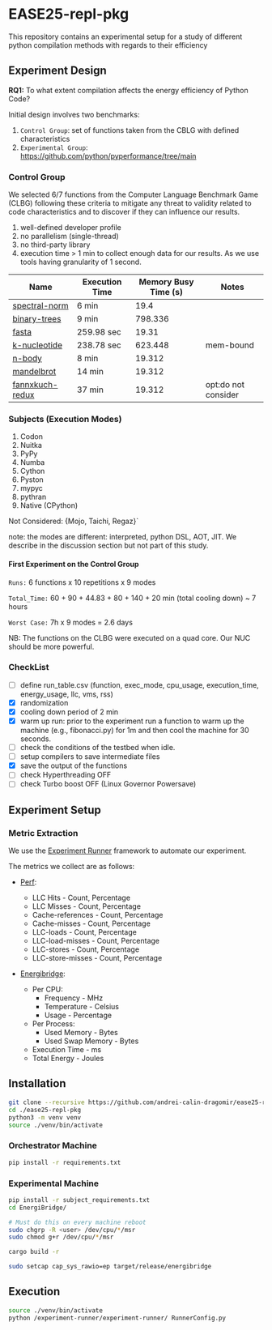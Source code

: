 # EASE25-repl-pkg
This repository contains an experimental setup for a study of different python compilation methods with regards to their efficiency

## Experiment Design

**RQ1:** To what extent compilation affects the energy efficiency of Python Code?

Initial design involves two benchmarks:
1. `Control Group`: set of functions taken from the CBLG with defined characteristics
2. `Experimental Group`:  https://github.com/python/pyperformance/tree/main

### Control Group

We selected 6/7 functions from the Computer Language Benchmark Game (CLBG) following these criteria to mitigate any threat to validity related to code characteristics and to discover if they can influence our results.

1. well-defined developer profile
2. no parallelism (single-thread) 
3. no third-party library
4. execution time > 1 min to collect enough data for our results. As we use tools having granularity of 1 second.

| Name                                                                                                                | Execution Time | Memory Busy Time (s) | Notes               |
| ------------------------------------------------------------------------------------------------------------------- | -------------- | -------------------- | ------------------- |
| [spectral-norm](https://benchmarksgame-team.pages.debian.net/benchmarksgame/program/spectralnorm-python3-8.html)    | 6 min          | 19.4                 |                     |
| [binary-trees](https://benchmarksgame-team.pages.debian.net/benchmarksgame/program/binarytrees-python3-8.html)      | 9 min          | 798.336              |                     |
| [fasta](https://benchmarksgame-team.pages.debian.net/benchmarksgame/program/fasta-python3-8.html)                   | 259.98 sec     | 19.31                |                     |
| [k-nucleotide](https://benchmarksgame-team.pages.debian.net/benchmarksgame/program/knucleotide-python3-8.html)      | 238.78 sec     | 623.448              | mem-bound           |
| [n-body](https://benchmarksgame-team.pages.debian.net/benchmarksgame/program/nbody-python3-8.html)                  | 8 min          | 19.312               |                     |
| [mandelbrot](https://benchmarksgame-team.pages.debian.net/benchmarksgame/program/mandelbrot-python3-3.html)         | 14 min         | 19.312               |                     |
| [fannxkuch-redux](https://benchmarksgame-team.pages.debian.net/benchmarksgame/program/fannkuchredux-python3-8.html) | 37 min         | 19.312               | opt:do not consider |

### Subjects (Execution Modes)

1. Codon
2. Nuitka
3. PyPy
4. Numba
5. Cython
6. Pyston
7. mypyc
8. pythran
9. Native (CPython)

Not Considered: {Mojo, Taichi, Regaz}`

note: the modes are different: interpreted, python DSL, AOT, JIT. We describe in the discussion section but not part of this study.

#### First Experiment on the Control Group

`Runs:` 6 functions x 10 repetitions x 9 modes

`Total_Time:` 60 + 90 + 44.83 + 80 + 140 + 20 min (total cooling down) ~ 7 hours 

`Worst Case:` 7h x 9 modes = 2.6 days

NB: The functions on the CLBG were executed on a quad core. Our NUC should be more powerful.

### CheckList 

- [ ] define run_table.csv (function, exec_mode, cpu_usage, execution_time, energy_usage, llc, vms, rss)
- [x] randomization
- [x] cooling down period of 2 min
- [x] warm up run: prior to the experiment run a function to warm up the machine (e.g., fibonacci.py) for 1m and then cool the machine for 30 seconds.
- [ ] check the conditions of the testbed when idle.
- [ ] setup compilers to save intermediate files
- [x] save the output of the functions
- [ ] check Hyperthreading OFF
- [ ] check Turbo boost OFF (Linux Governor Powersave)

## Experiment Setup

### Metric Extraction

We use the [Experiment Runner](https://github.com/S2-group/experiment-runner) framework to automate our experiment.

The metrics we collect are as follows:
- [Perf](https://perfwiki.github.io/main/):
    - LLC Hits - Count, Percentage
    - LLC Misses - Count, Percentage
    - Cache-references - Count, Percentage
    - Cache-misses - Count, Percentage
    - LLC-loads - Count, Percentage
    - LLC-load-misses - Count, Percentage
    - LLC-stores - Count, Percentage
    - LLC-store-misses - Count, Percentage

- [Energibridge](https://github.com/tdurieux/EnergiBridge.git):
    - Per CPU:
        - Frequency - MHz
        - Temperature - Celsius
        - Usage - Percentage
    - Per Process:
        - Used Memory - Bytes
        - Used Swap Memory - Bytes
    - Execution Time - ms
    - Total Energy - Joules

## Installation

```bash
git clone --recursive https://github.com/andrei-calin-dragomir/ease25-repl-pkg.git
cd ./ease25-repl-pkg
python3 -m venv venv
source ./venv/bin/activate
```

### Orchestrator Machine
```bash
pip install -r requirements.txt
```

### Experimental Machine
```bash
pip install -r subject_requirements.txt
cd EnergiBridge/

# Must do this on every machine reboot
sudo chgrp -R <user> /dev/cpu/*/msr
sudo chmod g+r /dev/cpu/*/msr

cargo build -r

sudo setcap cap_sys_rawio=ep target/release/energibridge
```

## Execution

```bash
source ./venv/bin/activate
python /experiment-runner/experiment-runner/ RunnerConfig.py
```
